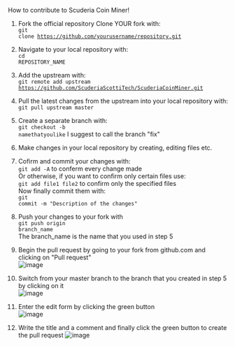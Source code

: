 How to contribute to Scuderia Coin Miner!

1) Fork the official repository
  Clone YOUR fork with:<br>
  <code>git clone https://github.com/yourusername/repository.git</code><br>

2) Navigate to your local repository with:<br>
  <code>cd REPOSITORY_NAME</code><br>

3) Add the upstream with:<br>
  <code>git remote add upstream https://github.com/ScuderiaScottiTech/ScuderiaCoinMiner.git</code><br>

4) Pull the latest changes from the upstream into your local repository with:<br>
  <code>git pull upstream master</code><br>

5) Create a separate branch with:<br>
  <code>git checkout -b namethatyoulike</code> I suggest to call the branch "fix"<br>

6) Make changes in your local repository by creating, editing files etc.

7) Cofirm and commit your changes with:<br>
  <code>git add -A</code> to conferm every change made<br>
  Or otherwise, if you want to confirm only certain files use:<br>
  <code>git add file1 file2</code> to confirm only the specified files<br>
  Now finally commit them with:<br>
  <code>git commit -m "Description of the changes"</code><br>
  
8) Push your changes to your fork with<br>
  <code>git push origin branch_name</code><br>
  The branch_name is the name that you used in step 5
  
9) Begin the pull request by going to your fork from github.com and clicking on "Pull request"<br>
![image](https://user-images.githubusercontent.com/49525225/112157273-5bdf5000-8be7-11eb-9ff8-5d33349097f2.png)

10) Switch from your master branch to the branch that you created in step 5 by clicking on it<br>
![image](https://user-images.githubusercontent.com/49525225/112158038-12dbcb80-8be8-11eb-869f-b5422c55edd5.png)

11) Enter the edit form by clicking the green button<br>
![image](https://user-images.githubusercontent.com/49525225/112157915-f8095700-8be7-11eb-8300-3821594be3fc.png)

12) Write the title and a comment and finally click the green button to create the pull request
![image](https://user-images.githubusercontent.com/49525225/112158787-cc3aa100-8be8-11eb-89e5-3d12c701c789.png)
